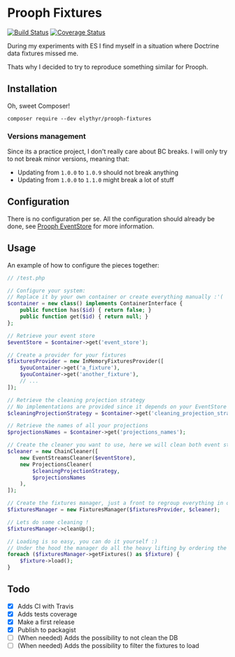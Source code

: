 # Prooph Fixtures

[![Build Status](https://travis-ci.org/elythyr/prooph-fixtures.svg?branch=master)](https://travis-ci.org/elythyr/prooph-fixtures)
[![Coverage Status](https://coveralls.io/repos/github/elythyr/prooph-fixtures/badge.svg?branch=master)](https://coveralls.io/github/elythyr/prooph-fixtures?branch=master)

During my experiments with ES I find myself in a situation where Doctrine data fixtures missed me.

Thats why I decided to try to reproduce something similar for Prooph.


## Installation

Oh, sweet Composer!

```shell
composer require --dev elythyr/prooph-fixtures
```

### Versions management
Since its a practice project, I don't really care about BC breaks.
I will only try to not break minor versions, meaning that:
* Updating from `1.0.0` to `1.0.9` should not break anything
* Updating from `1.0.0` to `1.1.0` might break a lot of stuff


## Configuration

There is no configuration per se.
All the configuration should already be done, see [Prooph EventStore](https://github.com/prooph/event-store)
for more information.


## Usage

An example of how to configure the pieces together:

```php
// /test.php

// Configure your system:
// Replace it by your own container or create everything manually :'(
$container = new class() implements ContainerInterface {
    public function has($id) { return false; }
    public function get($id) { return null; }
};

// Retrieve your event store
$eventStore = $container->get('event_store');

// Create a provider for your fixtures
$fixturesProvider = new InMemoryFixturesProvider([
    $youContainer->get('a_fixture'),
    $youContainer->get('another_fixture'),
    // ...
]);

// Retrieve the cleaning projection strategy
// No implementations are provided since it depends on your EventStore implementation
$cleaningProjectionStrategy = $container->get('cleaning_projection_strategy');

// Retrieve the names of all your projections
$projectionsNames = $container->get('projections_names');

// Create the cleaner you want to use, here we will clean both event streams and projections
$cleaner = new ChainCleaner([
    new EventStreamsCleaner($eventStore),
    new ProjectionsCleaner(
        $cleaningProjectionStrategy,
        $projectionsNames
    ),
]);

// Create the fixtures manager, just a front to regroup everything in one place
$fixturesManager = new FixturesManager($fixturesProvider, $cleaner);

// Lets do some cleaning !
$fixturesManager->cleanUp();

// Loading is so easy, you can do it yourself :)
// Under the hood the manager do all the heavy lifting by ordering the fixtures
foreach ($fixturesManager->getFixtures() as $fixture) {
    $fixture->load();
}
```


## Todo

- [x] Adds CI with Travis
- [x] Adds tests coverage
- [x] Make a first release
- [x] Publish to packagist
- [ ] \(When needed) Adds the possibility to not clean the DB
- [ ] \(When needed) Adds the possibility to filter the fixtures to load
